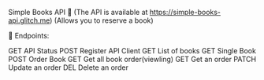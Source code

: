 Simple Books API
🌉 (The API is available at https://simple-books-api.glitch.me)
 	       (Allows you to reserve a book)

📜 Endpoints:

GET API Status
POST Register API Client
GET List of books
GET Single Book
POST Order Book
GET Get all book order(viewling)
GET Get an order
PATCH Update an order
DEL Delete an order